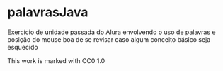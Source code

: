 # palavrasJava
Exercício de unidade passada do Alura envolvendo o uso de palavras e posição do mouse boa de se revisar caso algum conceito básico seja esquecido

This work is marked with CC0 1.0 
